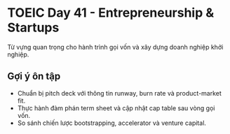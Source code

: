 # TOEIC Day 41 - Entrepreneurship & Startups

Từ vựng quan trọng cho hành trình gọi vốn và xây dựng doanh nghiệp khởi nghiệp.

## Gợi ý ôn tập
- Chuẩn bị pitch deck với thông tin runway, burn rate và product-market fit.
- Thực hành đàm phán term sheet và cập nhật cap table sau vòng gọi vốn.
- So sánh chiến lược bootstrapping, accelerator và venture capital.
